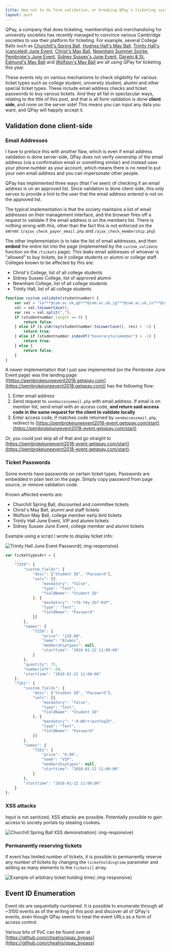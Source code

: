 ```yaml
---
title: How not to do form validation, or breaking QPay's ticketing system
layout: post
---
```


QPay, a company that does ticketing, memberships and merchandising for university societies has recently managed to convince various Cambridge societies to use their platform for ticketing. For example, several College Balls such as [Churchill's Spring Ball](https://churchillspringball.getqpay.com), [Hughes Hall's May Ball](https://hughesball-event.getqpay.com/), [Trinity Hall's (canceled) June Event](https://thje.getqpay.com), [Christ's May Ball](https://christsmayball2018.getqpay.com), [Newnham Summer Soirée](https://newnhamsummersoiree-event.getqpay.com/), [Pembroke's June Event](https://pembrokejuneevent2018.getqpay.com), [Sidney Sussex's June Event](https://sidneysussexjune-event.getqpay.com), [Darwin & St. Edmund's May Ball](https://darwinstedmundsmayball-event.getqpay.com/) and [Wolfson's May Ball](https://wolfsoncollegemaybal.getqpay.com) are all using QPay for ticketing this year.

These events rely on various mechanisms to check eligibility for various ticket types such as college student, university student, alumni and other special ticket types. These include email address checks and ticket passwords to buy various tickets. And they all fail in spectacular ways, relating to the title of this post, and that is all form validation is done **client side**, and none on the server side! This means you can input any data you want, and QPay will happily accept it.

## Validation done client-side

### Email Addresses

I have to preface this with another flaw, which is even if email address validation is done server-side, QPay does not verify ownership of the email address (via a confirmation email or something similar) and instead uses your phone number as your account, which means there is no need to put your own email address and you can impersonate other people. 

QPay has implemented three ways (that I've seen) of checking if an email address is on an approved list. Since validation is done client-side, this only serves to provide a hint to the user that the email address entered is not on the approved list.

The typical implementation is that the society maintains a list of email addresses on their management interface, and the browser fires off a request to validate if the email address is on the members list. There is nothing wrong with this, other than the fact this is not enforced on the server. (`/ajax_check_payer_email.php` and `/ajax_check_membership.php`)

The other implementation is to take the list of email addresses, and then **embed** the entire list into the page (implemented by the `custom_validate` function on the `/tickets` page). This leaks email addresses of whoever is "allowed" to buy tickets, be it college students or alumni or college staff. Colleges known to be affected by this are:

* Christ's College, list of all college students
* Sidney Sussex College, list of approved alumni 
* Newnham College, list of all college students
* Trinity Hall, list of all college students

```js
function custom_validate(studentnumber) {
    var val = "sa***@cam.ac.uk,gb***@cam.ac.uk,jg***@cam.ac.uk,iv***@cam.ac.uk,sa***@cam.ac.uk,......";
    val = val.toLowerCase();
    var res = val.split(",");
    if (studentnumber.length == 0) {
        return false;
    } else if ($.inArray(studentnumber.toLowerCase(), res) > -1) {
        return true;
    } else if (studentnumber.indexOf("honorarytulsmember") > -1) {
        return true;
    } else {
        return false;
    }
}

```

A newer implementation that I just saw implemented (on the Pembroke June Event page) was the landing page ([https://pembrokejuneevent2018.getqpay.com](https://pembrokejuneevent2018.getqpay.com)) has the following flow:

1. Enter email address
2. Send request to `sendaccessemail.php` with email address. If email is on member list, send email with an access code, **and return said access code in the same request for the client to validate locally**
3. Enter access code, if matches code returned by `sendaccessmail.php`, redirect to [https://pembrokejuneevent2018-event.getqpay.com/start](https://pembrokejuneevent2018-event.getqpay.com/start)

Or, you could just skip all of that and go straight to [https://pembrokejuneevent2018-event.getqpay.com/start](https://pembrokejuneevent2018-event.getqpay.com/start).

### Ticket Passwords

Some events have passwords on certain ticket types. Passwords are embedded in plain text on the page. Simply copy password from page source, or remove validation code.

Known affected events are:

* Churchill Spring Ball, discounted and committee tickets
* Christ's May Ball, alumni and staff tickets
* Wolfson May Ball, college member early bird tickets
* Trinity Hall June Event, VIP and alumni tickets
* Sidney Sussex June Event, college member and alumni tickets

Example using a script I wrote to display ticket info:

![Trinity Hall June Event Password](/assets/imgs/tithall_juneevent_passwords.png){:.img-responsive}

```js
var tickettypesArr = {
    ...
    "7259": {
        "custom_fields": {
            "desc": ["Student ID", "Password"],
            "vals": [{
                "mandatory": "false",
                "type": "Text",
                "fieldName": "Student ID"
            }, {
                "mandatory": "rt6-Y4y-2b7-KSP",
                "type": "Text",
                "fieldName": "Password"
            }]
        },
        "names": {
            "7259": {
                "price": "120.00",
                "name": "Alumni",
                "membershiptypes": null,
                "starttime": "2018-01-22 11:00:00"
            }
        },
        "quantity": 75,
        "numberleft": 69,
        "starttime": "2018-01-22 11:00:00"
    },
    "7261": {
        "custom_fields": {
            "desc": ["Student ID", "Password"],
            "vals": [{
                "mandatory": "false",
                "type": "Text",
                "fieldName": "Student ID"
            }, {
                "mandatory": "-9-W6r+!pvnfeqZh",
                "type": "Text",
                "fieldName": "Password"
            }]
        },
        "names": {
            "7261": {
                "price": "0.00",
                "name": "VIP",
                "membershiptypes": null,
                "starttime": "2018-01-22 11:00:00"
            }
        },
        "starttime": "2018-01-22 11:00:00"
    }
};
```

### XSS attacks

Input is not sanitized, XSS attacks are possible. Potentially possible to gain access to society portals by stealing cookies.

![Churchill Spring Ball XSS demonstration](/assets/imgs/qpay_xss.png){:.img-responsive}

### Permanently reserving tickets

If event has limited number of tickets, it is possible to permanently reserve any number of tickets by changing the `ticketholdingtime` parameter and adding as many elements to the `tickets[]` array.

![Example of arbitrary ticket holding time](/assets/imgs/qpay_arbitary_time.png){:.img-responsive}

## Event ID Enumeration

Event ids are sequentially numbered. It is possible to enumerate through all ~3100 events as of the writing of this post and discover all of QPay's events, even though QPay seems to treat the event URLs as a form of access control.

Various bits of PoC can be found over at [https://github.com/cheahjs/qpay_bypass](https://github.com/cheahjs/qpay_bypass)